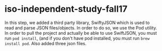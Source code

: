 # iso-independent-study-fall17
In this step, we added a third party library, SwiftyJSON which is used to read and parse JSON files/objects. In order to do so, we use the Pod utility. In order to pull the project and actually be able to use SwiftJSON, you must run `pod install`, (and if you don't have pod installed, you must run `brew install pod`. Also added three json files. 
